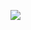![](https://www.plantuml.com/plantuml/proxy?cache=no&src=https://raw.githubusercontent.com/oleksandrblazhko/ai-216-tisenko/laboratory-work-7/2-SoftwareDesign/2.7-PlantUML/UML-Deployment.puml)
